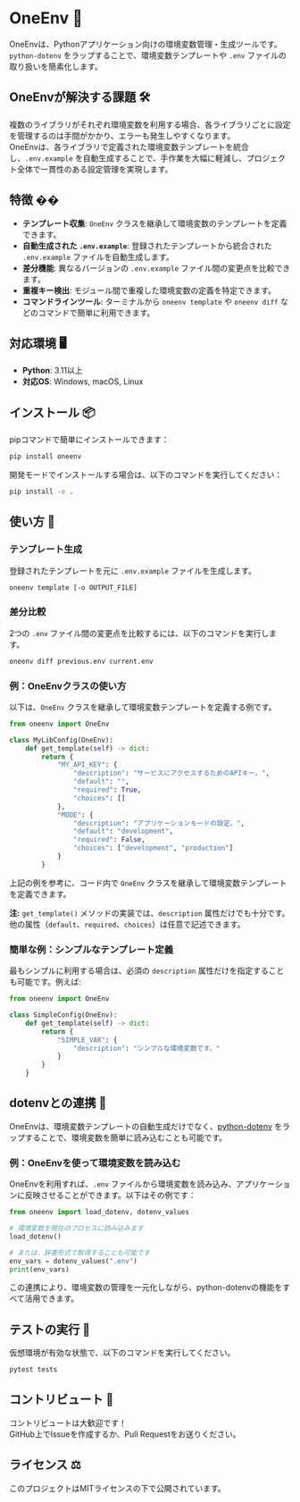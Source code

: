 # OneEnv 🌟

OneEnvは、Pythonアプリケーション向けの環境変数管理・生成ツールです。  
`python-dotenv` をラップすることで、環境変数テンプレートや `.env` ファイルの取り扱いを簡素化します。

## OneEnvが解決する課題 🛠️

複数のライブラリがそれぞれ環境変数を利用する場合、各ライブラリごとに設定を管理するのは手間がかかり、エラーも発生しやすくなります。  
OneEnvは、各ライブラリで定義された環境変数テンプレートを統合し、`.env.example` を自動生成することで、手作業を大幅に軽減し、プロジェクト全体で一貫性のある設定管理を実現します。

## 特徴 ��

- **テンプレート収集**: `OneEnv` クラスを継承して環境変数のテンプレートを定義できます。
- **自動生成された `.env.example`**: 登録されたテンプレートから統合された `.env.example` ファイルを自動生成します。
- **差分機能**: 異なるバージョンの `.env.example` ファイル間の変更点を比較できます。
- **重複キー検出**: モジュール間で重複した環境変数の定義を特定できます。
- **コマンドラインツール**: ターミナルから `oneenv template` や `oneenv diff` などのコマンドで簡単に利用できます。

## 対応環境 🖥️

- **Python**: 3.11以上
- **対応OS**: Windows, macOS, Linux

## インストール 📦

pipコマンドで簡単にインストールできます：

```bash
pip install oneenv
```

開発モードでインストールする場合は、以下のコマンドを実行してください：

```bash
pip install -e .
```

## 使い方 🚀

### テンプレート生成

登録されたテンプレートを元に `.env.example` ファイルを生成します。

```bash
oneenv template [-o OUTPUT_FILE]
```

### 差分比較

2つの `.env` ファイル間の変更点を比較するには、以下のコマンドを実行します。

```bash
oneenv diff previous.env current.env
```

### 例：OneEnvクラスの使い方

以下は、`OneEnv` クラスを継承して環境変数テンプレートを定義する例です。

```python
from oneenv import OneEnv

class MyLibConfig(OneEnv):
    def get_template(self) -> dict:
        return {
            "MY_API_KEY": {
                "description": "サービスにアクセスするためのAPIキー。",
                "default": "",
                "required": True,
                "choices": []
            },
            "MODE": {
                "description": "アプリケーションモードの設定。",
                "default": "development",
                "required": False,
                "choices": ["development", "production"]
            }
        }
```

上記の例を参考に、コード内で `OneEnv` クラスを継承して環境変数テンプレートを定義できます。

**注:** `get_template()` メソッドの実装では、`description` 属性だけでも十分です。他の属性（`default`、`required`、`choices`）は任意で記述できます。

### 簡単な例：シンプルなテンプレート定義

最もシンプルに利用する場合は、必須の `description` 属性だけを指定することも可能です。例えば:

```python
from oneenv import OneEnv

class SimpleConfig(OneEnv):
    def get_template(self) -> dict:
        return {
            "SIMPLE_VAR": {
                "description": "シンプルな環境変数です。"
            }
        }
    }
```

## dotenvとの連携 🔄

OneEnvは、環境変数テンプレートの自動生成だけでなく、[python-dotenv](https://github.com/theskumar/python-dotenv) をラップすることで、環境変数を簡単に読み込むことも可能です。

### 例：OneEnvを使って環境変数を読み込む

OneEnvを利用すれば、`.env` ファイルから環境変数を読み込み、アプリケーションに反映させることができます。以下はその例です：

```python
from oneenv import load_dotenv, dotenv_values

# 環境変数を現在のプロセスに読み込みます
load_dotenv()

# または、辞書形式で取得することも可能です
env_vars = dotenv_values(".env")
print(env_vars)
```

この連携により、環境変数の管理を一元化しながら、python-dotenvの機能をすべて活用できます。

## テストの実行 🧪

仮想環境が有効な状態で、以下のコマンドを実行してください。

```bash
pytest tests
```

## コントリビュート 🤝

コントリビュートは大歓迎です！  
GitHub上でIssueを作成するか、Pull Requestをお送りください。

## ライセンス ⚖️

このプロジェクトはMITライセンスの下で公開されています。 